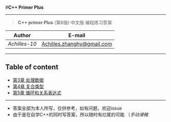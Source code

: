 #**C++ Primer Plus**
***

> **C++ primer Plus** (第6版) 中文版 编程练习答案


| Author        | E-mail  
| :--: |:--:
| *Achilles-10* |<Achilles.zhanghy@gmail.com>


---
**Table of content**
---

- [ 第3章 处理数据 ](https://github.com/Achilles-10/Cpp_program/tree/master/Cpp%20primer%20plus/Chapter3)
- [ 第4章 复合类型 ](https://github.com/Achilles-10/Cpp_program/tree/master/Cpp%20primer%20plus/Chapter4)
- [ 第5章 循环和关系表达式 ](https://github.com/Achilles-10/Cpp_program/tree/master/Cpp%20primer%20plus/Chapter5)



---
- 答案全部为本人所写，仅供参考，如有问题，欢迎issue
- 由于是在自学C++的同时写答案，所以随时有烂尾的可能 （*手动滑稽*
